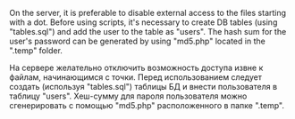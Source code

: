 On the server, it is preferable to disable external access to the files starting with a dot.
Before using scripts, it's necessary to create DB tables (using "tables.sql") and add the user to the table as "users".
The hash sum for the user's password can be generated  by using "md5.php" located in the  ".temp" folder.

На сервере желательно отключить возможность доступа извне к файлам, начинающимся с точки.
Перед использованием следует создать (используя "tables.sql") таблицы БД и внести пользователя в таблицу "users". 
Хеш-сумму для пароля пользователя можно сгенерировать с помощью "md5.php" расположенного в папке ".temp".
